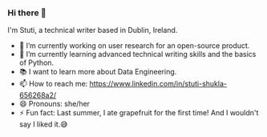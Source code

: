 ### Hi there 👋

I'm Stuti, a technical writer based in Dublin, Ireland.

- 🔭 I’m currently working on user research for an open-source product.
- 🌱 I’m currently learning advanced technical writing skills and the basics of Python.
- 📚 I want to learn more about Data Engineering.
- 📫 How to reach me: https://www.linkedin.com/in/stuti-shukla-656268a2/
- 😄 Pronouns: she/her
- ⚡ Fun fact: Last summer, I ate grapefruit for the first time! And I wouldn't say I liked it.😅
<!--
**stuti1410/stuti1410** is a ✨ _special_ ✨ repository because its `README.md` (this file) appears on your GitHub profile.

Here are some ideas to get you started:


-->
